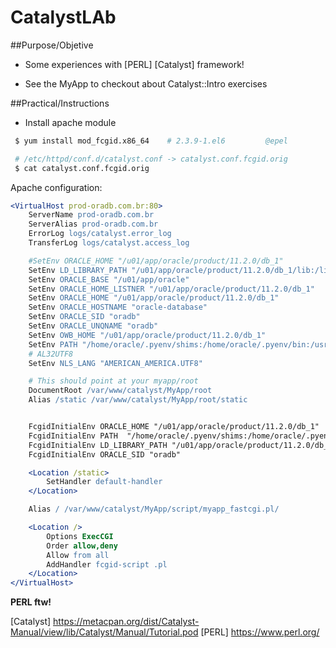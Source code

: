 
# CatalystLAb

##Purpose/Objetive

* Some experiences with [PERL] [Catalyst] framework!

* See the MyApp to checkout about Catalyst::Intro exercises


##Practical/Instructions
* Install apache module

```sh
 $ yum install mod_fcgid.x86_64    # 2.3.9-1.el6         @epel

 # /etc/httpd/conf.d/catalyst.conf -> catalyst.conf.fcgid.orig
 $ cat catalyst.conf.fcgid.orig
``` 


Apache configuration:

```apache
<VirtualHost prod-oradb.com.br:80>
    ServerName prod-oradb.com.br
    ServerAlias prod-oradb.com.br
    ErrorLog logs/catalyst.error_log
    TransferLog logs/catalyst.access_log

    #SetEnv ORACLE_HOME "/u01/app/oracle/product/11.2.0/db_1"
    SetEnv LD_LIBRARY_PATH "/u01/app/oracle/product/11.2.0/db_1/lib:/lib:/usr/lib"
    SetEnv ORACLE_BASE "/u01/app/oracle"
    SetEnv ORACLE_HOME_LISTNER "/u01/app/oracle/product/11.2.0/db_1"
    SetEnv ORACLE_HOME "/u01/app/oracle/product/11.2.0/db_1"
    SetEnv ORACLE_HOSTNAME "oracle-database"
    SetEnv ORACLE_SID "oradb"
    SetEnv ORACLE_UNQNAME "oradb"
    SetEnv OWB_HOME "/u01/app/oracle/product/11.2.0/db_1"
    SetEnv PATH "/home/oracle/.pyenv/shims:/home/oracle/.pyenv/bin:/usr/lib64/qt-3.3/bin:/usr/local/bin:/bin:/usr/bin:/usr/local/sbin:/usr/sbin:/sbin:/home/oracle/bin:/u01/app/oracle/product/11.2.0/db_1/bin:/usr/sbin"
    # AL32UTF8
    SetEnv NLS_LANG "AMERICAN_AMERICA.UTF8"

    # This should point at your myapp/root
    DocumentRoot /var/www/catalyst/MyApp/root
    Alias /static /var/www/catalyst/MyApp/root/static


    FcgidInitialEnv ORACLE_HOME "/u01/app/oracle/product/11.2.0/db_1"
    FcgidInitialEnv PATH  "/home/oracle/.pyenv/shims:/home/oracle/.pyenv/bin:/usr/lib64/qt-3.3/bin:/usr/local/bin:/bin:/usr/bin:/usr/local/sbin:/usr/sbin:/sbin:/home/oracle/bin:/u01/app/oracle/product/11.2.0/db_1/bin:/usr/sbin"
    FcgidInitialEnv LD_LIBRARY_PATH "/u01/app/oracle/product/11.2.0/db_1/lib:/lib:/usr/lib"
    FcgidInitialEnv ORACLE_SID "oradb"

    <Location /static>
        SetHandler default-handler
    </Location>

    Alias / /var/www/catalyst/MyApp/script/myapp_fastcgi.pl/

    <Location />
        Options ExecCGI
        Order allow,deny
        Allow from all
        AddHandler fcgid-script .pl
    </Location>
</VirtualHost>

```




**PERL ftw!**


[Catalyst] https://metacpan.org/dist/Catalyst-Manual/view/lib/Catalyst/Manual/Tutorial.pod
[PERL] https://www.perl.org/
